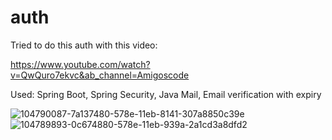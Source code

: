 # auth

Tried to do this auth with this video:

https://www.youtube.com/watch?v=QwQuro7ekvc&ab_channel=Amigoscode

Used: Spring Boot, Spring Security, Java Mail, Email verification with expiry

![104790087-7a137480-578e-11eb-8141-307a8850c39e](https://user-images.githubusercontent.com/75177898/185505681-545ad141-e47c-4541-9d07-9821c050daad.png)
![104789893-0c674880-578e-11eb-939a-2a1cd3a8dfd2](https://user-images.githubusercontent.com/75177898/185505698-1dfa4852-ca8f-4702-a817-bbd7886b9be2.png)
